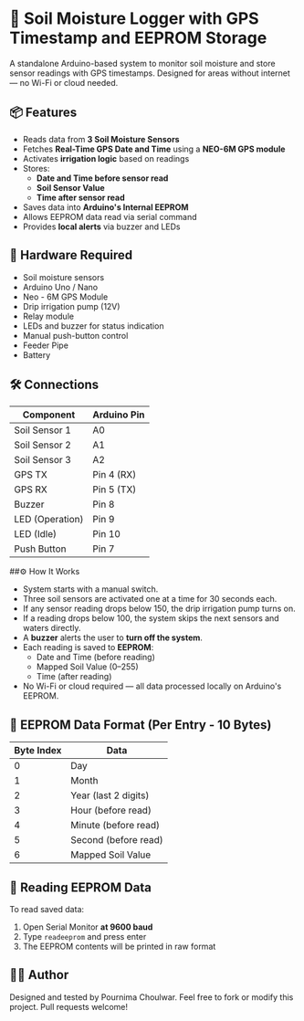 # 🌱 Soil Moisture Logger with GPS Timestamp and EEPROM Storage

A standalone Arduino-based system to monitor soil moisture and store sensor readings with GPS timestamps. Designed for areas without internet — no Wi-Fi or cloud needed.

## 📦 Features

- Reads data from **3 Soil Moisture Sensors**
- Fetches **Real-Time GPS Date and Time** using a **NEO-6M GPS module**
- Activates **irrigation logic** based on readings
- Stores:
  - **Date and Time before sensor read**
  - **Soil Sensor Value**
  - **Time after sensor read**
- Saves data into **Arduino's Internal EEPROM**
- Allows EEPROM data read via serial command
- Provides **local alerts** via buzzer and LEDs

## 🔧 Hardware Required

* Soil moisture sensors
* Arduino Uno / Nano
* Neo - 6M GPS Module
* Drip irrigation pump (12V)
* Relay module
* LEDs and buzzer for status indication
* Manual push-button control
* Feeder Pipe
* Battery

## 🛠️ Connections

| Component         | Arduino Pin |
|------------------|--------------|
| Soil Sensor 1     | A0          |
| Soil Sensor 2     | A1          |
| Soil Sensor 3     | A2          |
| GPS TX            | Pin 4 (RX)  |
| GPS RX            | Pin 5 (TX)  |
| Buzzer            | Pin 8       |
| LED (Operation)   | Pin 9       |
| LED (Idle)        | Pin 10      |
| Push Button       | Pin 7       |
 
##⚙️ How It Works
   - System starts with a manual switch.
   - Three soil sensors are activated one at a time for 30 seconds each.
   - If any sensor reading drops below 150, the drip irrigation pump turns on.
   - If a reading drops below 100, the system skips the next sensors and waters directly.
   - A **buzzer** alerts the user to **turn off the system**.
   - Each reading is saved to **EEPROM**:
      - Date and Time (before reading)
      - Mapped Soil Value (0–255)
      - Time (after reading)
   - No Wi-Fi or cloud required — all data processed locally on Arduino's EEPROM.


## 📂 EEPROM Data Format (Per Entry - 10 Bytes)

| Byte Index | Data                 |
|------------|----------------------|
| 0          | Day                  |
| 1          | Month                |
| 2          | Year (last 2 digits) |
| 3          | Hour (before read)   |
| 4          | Minute (before read) |
| 5          | Second (before read) |
| 6          | Mapped Soil Value    |


## 🧪 Reading EEPROM Data

To read saved data:
1. Open Serial Monitor **at 9600 baud**
2. Type `readeeprom` and press enter
3. The EEPROM contents will be printed in raw format

## 🧑‍💻 Author

Designed and tested by Pournima Choulwar.
Feel free to fork or modify this project. Pull requests welcome!
